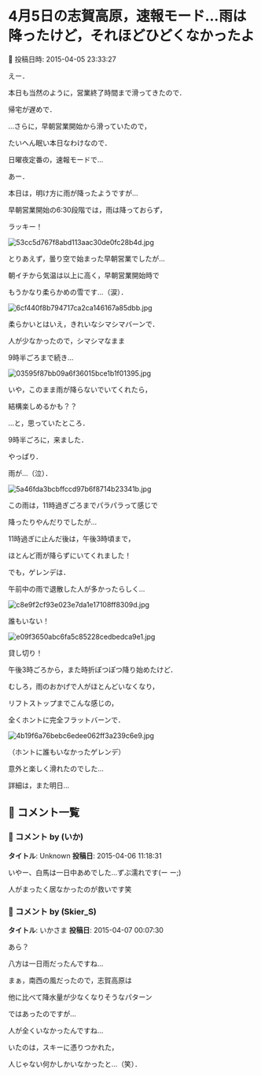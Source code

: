 # 4月5日の志賀高原，速報モード…雨は降ったけど，それほどひどくなかったよ

📅 投稿日時: 2015-04-05 23:33:27

えー．


本日も当然のように，営業終了時間まで滑ってきたので．


帰宅が遅めで．


…さらに，早朝営業開始から滑っていたので，


たいへん眠い本日なわけなので．


日曜夜定番の，速報モードで…





あー．


本日は，明け方に雨が降ったようですが…


早朝営業開始の6:30段階では，雨は降っておらず，


ラッキー！




![53cc5d767f8abd113aac30de0fc28b4d.jpg](images/53cc5d767f8abd113aac30de0fc28b4d.jpg)







とりあえず，曇り空で始まった早朝営業でしたが…


朝イチから気温は以上に高く，早朝営業開始時で


もうかなり柔らかめの雪です…（涙）．




![6cf440f8b794717ca2ca146167a85dbb.jpg](images/6cf440f8b794717ca2ca146167a85dbb.jpg)




柔らかいとはいえ，きれいなシマシマバーンで．


人が少なかったので，シマシマなまま


9時半ごろまで続き…




![03595f87bb09a6f36015bce1b1f01395.jpg](images/03595f87bb09a6f36015bce1b1f01395.jpg)







いや，このまま雨が降らないでいてくれたら，


結構楽しめるかも？？


…と，思っていたところ．


9時半ごろに，来ました．


やっぱり．


雨が…（泣）．




![5a46fda3bcbffccd97b6f8714b23341b.jpg](images/5a46fda3bcbffccd97b6f8714b23341b.jpg)




この雨は，11時過ぎごろまでパラパラって感じで


降ったりやんだりでしたが…





11時過ぎに止んだ後は，午後3時頃まで，


ほとんど雨が降らずにいてくれました！





でも，ゲレンデは．


午前中の雨で退散した人が多かったらしく…




![c8e9f2cf93e023e7da1e17108ff8309d.jpg](images/c8e9f2cf93e023e7da1e17108ff8309d.jpg)




誰もいない！




![e09f3650abc6fa5c85228cedbedca9e1.jpg](images/e09f3650abc6fa5c85228cedbedca9e1.jpg)




貸し切り！





午後3時ごろから，また時折ぽつぽつ降り始めたけど．


むしろ，雨のおかげで人がほとんどいなくなり，


リフトストップまでこんな感じの，


全くホントに完全フラットバーンで．




![4b19f6a76bebc6edee062ff3a239c6e9.jpg](images/4b19f6a76bebc6edee062ff3a239c6e9.jpg)




（ホントに誰もいなかったゲレンデ）





意外と楽しく滑れたのでした…





詳細は，また明日…

## 💬 コメント一覧

### 💬 コメント by (いか)
**タイトル**: Unknown
**投稿日**: 2015-04-06 11:18:31

いやー、白馬は一日中あめでした…ずぶ濡れです(ー ー;)

人がまったく居なかったのが救いです笑

### 💬 コメント by (Skier_S)
**タイトル**: いかさま
**投稿日**: 2015-04-07 00:07:30

あら？

八方は一日雨だったんですね…

まぁ，南西の風だったので，志賀高原は

他に比べて降水量が少なくなりそうなパターン

ではあったのですが…



人が全くいなかったんですね…

いたのは，スキーに憑りつかれた，

人じゃない何かしかいなかったと…（笑）．

